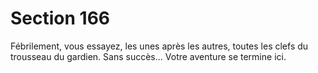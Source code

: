 # Section 166

Fébrilement, vous essayez, les unes après les autres, toutes les
clefs du trousseau du gardien. Sans succès... Votre aventure se
termine ici.